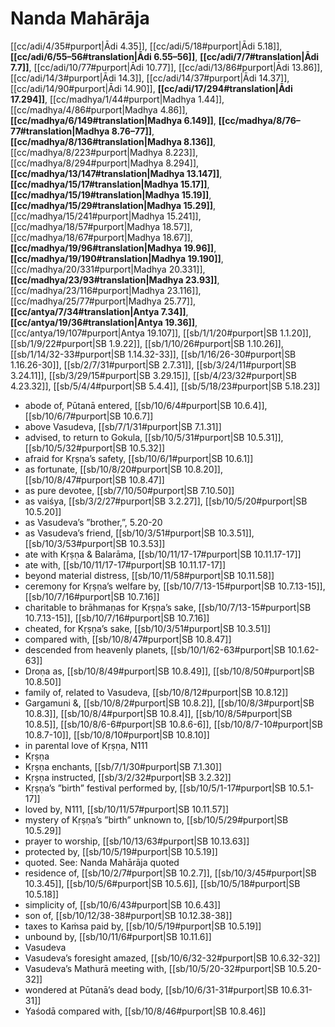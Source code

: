 # Nanda Mahārāja

[[cc/adi/4/35#purport|Ādi 4.35]], [[cc/adi/5/18#purport|Ādi 5.18]], **[[cc/adi/6/55–56#translation|Ādi 6.55–56]]**, **[[cc/adi/7/7#translation|Ādi 7.7]]**, [[cc/adi/10/77#purport|Ādi 10.77]], [[cc/adi/13/86#purport|Ādi 13.86]], [[cc/adi/14/3#purport|Ādi 14.3]], [[cc/adi/14/37#purport|Ādi 14.37]], [[cc/adi/14/90#purport|Ādi 14.90]], **[[cc/adi/17/294#translation|Ādi 17.294]]**, [[cc/madhya/1/44#purport|Madhya 1.44]], [[cc/madhya/4/86#purport|Madhya 4.86]], **[[cc/madhya/6/149#translation|Madhya 6.149]]**, **[[cc/madhya/8/76–77#translation|Madhya 8.76–77]]**, **[[cc/madhya/8/136#translation|Madhya 8.136]]**, [[cc/madhya/8/223#purport|Madhya 8.223]], [[cc/madhya/8/294#purport|Madhya 8.294]], **[[cc/madhya/13/147#translation|Madhya 13.147]]**, **[[cc/madhya/15/17#translation|Madhya 15.17]]**, **[[cc/madhya/15/19#translation|Madhya 15.19]]**, **[[cc/madhya/15/29#translation|Madhya 15.29]]**, [[cc/madhya/15/241#purport|Madhya 15.241]], [[cc/madhya/18/57#purport|Madhya 18.57]], [[cc/madhya/18/67#purport|Madhya 18.67]], **[[cc/madhya/19/96#translation|Madhya 19.96]]**, **[[cc/madhya/19/190#translation|Madhya 19.190]]**, [[cc/madhya/20/331#purport|Madhya 20.331]], **[[cc/madhya/23/93#translation|Madhya 23.93]]**, [[cc/madhya/23/116#purport|Madhya 23.116]], [[cc/madhya/25/77#purport|Madhya 25.77]], **[[cc/antya/7/34#translation|Antya 7.34]]**, **[[cc/antya/19/36#translation|Antya 19.36]]**, [[cc/antya/19/107#purport|Antya 19.107]], [[sb/1/1/20#purport|SB 1.1.20]], [[sb/1/9/22#purport|SB 1.9.22]], [[sb/1/10/26#purport|SB 1.10.26]], [[sb/1/14/32-33#purport|SB 1.14.32-33]], [[sb/1/16/26-30#purport|SB 1.16.26-30]], [[sb/2/7/31#purport|SB 2.7.31]], [[sb/3/24/11#purport|SB 3.24.11]], [[sb/3/29/15#purport|SB 3.29.15]], [[sb/4/23/32#purport|SB 4.23.32]], [[sb/5/4/4#purport|SB 5.4.4]], [[sb/5/18/23#purport|SB 5.18.23]]

* abode of, Pūtanā entered, [[sb/10/6/4#purport|SB 10.6.4]], [[sb/10/6/7#purport|SB 10.6.7]]
* above Vasudeva, [[sb/7/1/31#purport|SB 7.1.31]]
* advised, to return to Gokula, [[sb/10/5/31#purport|SB 10.5.31]], [[sb/10/5/32#purport|SB 10.5.32]]
* afraid for Kṛṣṇa’s safety, [[sb/10/6/1#purport|SB 10.6.1]]
* as fortunate, [[sb/10/8/20#purport|SB 10.8.20]], [[sb/10/8/47#purport|SB 10.8.47]]
* as pure devotee, [[sb/7/10/50#purport|SB 7.10.50]]
* as vaiśya, [[sb/3/2/27#purport|SB 3.2.27]], [[sb/10/5/20#purport|SB 10.5.20]]
* as Vasudeva’s ”brother,”, 5.20-20
* as Vasudeva’s friend, [[sb/10/3/51#purport|SB 10.3.51]], [[sb/10/3/53#purport|SB 10.3.53]]
* ate with Kṛṣṇa & Balarāma, [[sb/10/11/17-17#purport|SB 10.11.17-17]]
* ate with, [[sb/10/11/17-17#purport|SB 10.11.17-17]]
* beyond material distress, [[sb/10/11/58#purport|SB 10.11.58]]
* ceremony for Kṛṣṇa’s welfare by, [[sb/10/7/13-15#purport|SB 10.7.13-15]], [[sb/10/7/16#purport|SB 10.7.16]]
* charitable to brāhmaṇas for Kṛṣṇa’s sake, [[sb/10/7/13-15#purport|SB 10.7.13-15]], [[sb/10/7/16#purport|SB 10.7.16]]
* cheated, for Kṛṣṇa’s sake, [[sb/10/3/51#purport|SB 10.3.51]]
* compared with, [[sb/10/8/47#purport|SB 10.8.47]]
* descended from heavenly planets, [[sb/10/1/62-63#purport|SB 10.1.62-63]]
* Droṇa as, [[sb/10/8/49#purport|SB 10.8.49]], [[sb/10/8/50#purport|SB 10.8.50]]
* family of, related to Vasudeva, [[sb/10/8/12#purport|SB 10.8.12]]
* Gargamuni &, [[sb/10/8/2#purport|SB 10.8.2]], [[sb/10/8/3#purport|SB 10.8.3]], [[sb/10/8/4#purport|SB 10.8.4]], [[sb/10/8/5#purport|SB 10.8.5]], [[sb/10/8/6-6#purport|SB 10.8.6-6]], [[sb/10/8/7-10#purport|SB 10.8.7-10]], [[sb/10/8/10#purport|SB 10.8.10]]
* in parental love of Kṛṣṇa, N111
* Kṛṣṇa
* Kṛṣṇa enchants, [[sb/7/1/30#purport|SB 7.1.30]]
* Kṛṣṇa instructed, [[sb/3/2/32#purport|SB 3.2.32]]
* Kṛṣṇa’s ”birth” festival performed by, [[sb/10/5/1-17#purport|SB 10.5.1-17]]
* loved by, N111, [[sb/10/11/57#purport|SB 10.11.57]]
* mystery of Kṛṣṇa’s ”birth” unknown to, [[sb/10/5/29#purport|SB 10.5.29]]
* prayer to worship, [[sb/10/13/63#purport|SB 10.13.63]]
* protected by, [[sb/10/5/19#purport|SB 10.5.19]]
* quoted. See: Nanda Mahārāja quoted
* residence of, [[sb/10/2/7#purport|SB 10.2.7]], [[sb/10/3/45#purport|SB 10.3.45]], [[sb/10/5/6#purport|SB 10.5.6]], [[sb/10/5/18#purport|SB 10.5.18]]
* simplicity of, [[sb/10/6/43#purport|SB 10.6.43]]
* son of, [[sb/10/12/38-38#purport|SB 10.12.38-38]]
* taxes to Kaṁsa paid by, [[sb/10/5/19#purport|SB 10.5.19]]
* unbound by, [[sb/10/11/6#purport|SB 10.11.6]]
* Vasudeva
* Vasudeva’s foresight amazed, [[sb/10/6/32-32#purport|SB 10.6.32-32]]
* Vasudeva’s Mathurā meeting with, [[sb/10/5/20-32#purport|SB 10.5.20-32]]
* wondered at Pūtanā’s dead body, [[sb/10/6/31-31#purport|SB 10.6.31-31]]
* Yaśodā compared with, [[sb/10/8/46#purport|SB 10.8.46]]
